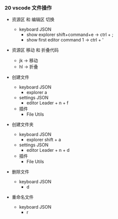 ### 20 vscode 文件操作

- 资源区 和 编辑区 切换

  - keyboard JSON
    - show explorer shift+command+e -> ctrl + ;
    - show first editor command 1 -> ctrl + '

- 资源区 移动 和 折叠代码

  - jk -> 移动
  - hl -> 折叠

- 创建文件

  - keyboard JSON
    - explorer a
  - settings JSON
    - editor Leader + n + f
  - 插件
    - File Utils

- 创建文件夹

  - keyboard JSON
    - explorer shift + a
  - settings JSON
    - editor Leader + n + d
  - 插件
    - File Utils

- 删除文件
  - keyboard JSON
    - d
- 重命名文件
  - keyboard JSON
    - r
